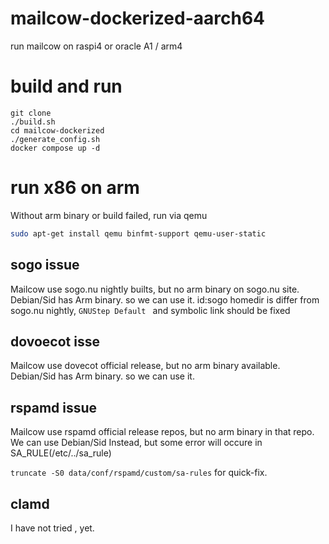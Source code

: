 # mailcow-dockerized-aarch64

run mailcow on raspi4 or oracle A1 / arm4

# build and run 

```
git clone 
./build.sh
cd mailcow-dockerized
./generate_config.sh
docker compose up -d 
```
# run x86 on arm 

Without arm binary or build failed, run via qemu 

```sh
sudo apt-get install qemu binfmt-support qemu-user-static
```

## sogo issue 

Mailcow use sogo.nu nightly builts, but no arm binary on sogo.nu site.
Debian/Sid has Arm binary. so we can use it.
id:sogo homedir is differ from sogo.nu nightly, `GNUStep Default ` and symbolic link should be fixed

## dovoecot isse 

Mailcow use dovecot official release, but no arm binary available.
Debian/Sid has Arm binary. so we can use it.

## rspamd issue 

Mailcow use rspamd official release repos, but no arm binary in that repo.
We can use Debian/Sid Instead, but some error will occure in SA_RULE(/etc/../sa_rule)

` truncate -S0 data/conf/rspamd/custom/sa-rules ` for  quick-fix.

## clamd

I have not tried , yet.



